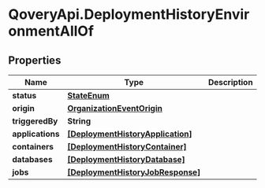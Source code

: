 # QoveryApi.DeploymentHistoryEnvironmentAllOf

## Properties

Name | Type | Description | Notes
------------ | ------------- | ------------- | -------------
**status** | [**StateEnum**](StateEnum.md) |  | [optional] 
**origin** | [**OrganizationEventOrigin**](OrganizationEventOrigin.md) |  | [optional] 
**triggeredBy** | **String** |  | [optional] 
**applications** | [**[DeploymentHistoryApplication]**](DeploymentHistoryApplication.md) |  | [optional] 
**containers** | [**[DeploymentHistoryContainer]**](DeploymentHistoryContainer.md) |  | [optional] 
**databases** | [**[DeploymentHistoryDatabase]**](DeploymentHistoryDatabase.md) |  | [optional] 
**jobs** | [**[DeploymentHistoryJobResponse]**](DeploymentHistoryJobResponse.md) |  | [optional] 


